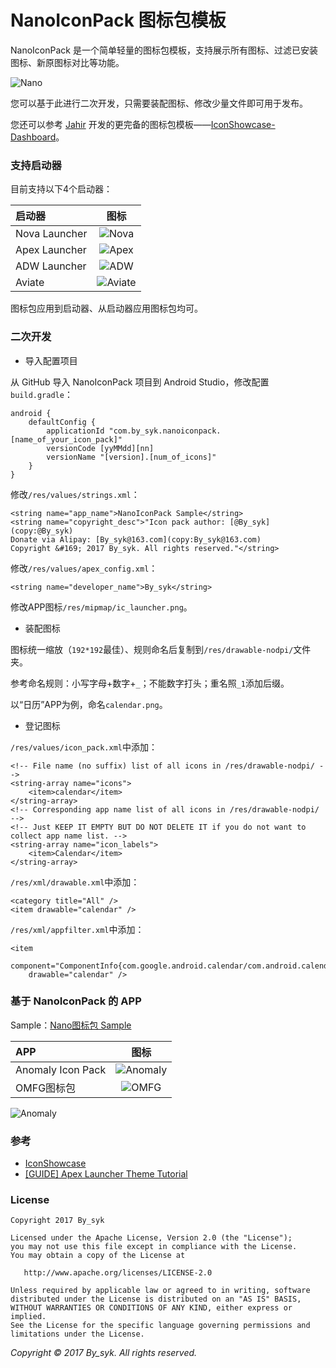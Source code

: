 # NanoIconPack 图标包模板


NanoIconPack 是一个简单轻量的图标包模板，支持展示所有图标、过滤已安装图标、新原图标对比等功能。

![Nano](art/screenshot_nano_3.png)

您可以基于此进行二次开发，只需要装配图标、修改少量文件即可用于发布。

您还可以参考 [Jahir](https://github.com/jahirfiquitiva) 开发的更完备的图标包模板——[IconShowcase-Dashboard](https://github.com/jahirfiquitiva/IconShowcase-Dashboard)。


### 支持启动器

目前支持以下4个启动器：

| 启动器 | 图标 |
| :---- | :----: |
| Nova Launcher | ![Nova](art/ic_launcher_nova.png) |
| Apex Launcher | ![Apex](art/ic_launcher_apex.png) |
| ADW Launcher | ![ADW](art/ic_launcher_adw.png) |
| Aviate | ![Aviate](art/ic_launcher_aviate.png) |

图标包应用到启动器、从启动器应用图标包均可。


### 二次开发

- 导入配置项目

从 GitHub 导入 NanoIconPack 项目到 Android Studio，修改配置`build.gradle`：
```
android {
    defaultConfig {
        applicationId "com.by_syk.nanoiconpack.[name_of_your_icon_pack]"
        versionCode [yyMMdd][nn]
        versionName "[version].[num_of_icons]"
    }
}
```

修改`/res/values/strings.xml`：
```
<string name="app_name">NanoIconPack Sample</string>
<string name="copyright_desc">"Icon pack author: [@By_syk](copy:@By_syk)
Donate via Alipay: [By_syk@163.com](copy:By_syk@163.com)
Copyright &#169; 2017 By_syk. All rights reserved."</string>
```

修改`/res/values/apex_config.xml`：
```
<string name="developer_name">By_syk</string>
```

修改APP图标`/res/mipmap/ic_launcher.png`。

- 装配图标

图标统一缩放（`192*192`最佳）、规则命名后复制到`/res/drawable-nodpi/`文件夹。

参考命名规则：小写字母+数字+`_`；不能数字打头；重名照`_1`添加后缀。

以“日历”APP为例，命名`calendar.png`。

- 登记图标

`/res/values/icon_pack.xml`中添加：
```
<!-- File name (no suffix) list of all icons in /res/drawable-nodpi/ -->
<string-array name="icons">
    <item>calendar</item>
</string-array>
<!-- Corresponding app name list of all icons in /res/drawable-nodpi/ -->
<!-- Just KEEP IT EMPTY BUT DO NOT DELETE IT if you do not want to collect app name list. -->
<string-array name="icon_labels">
    <item>Calendar</item>
</string-array>
```

`/res/xml/drawable.xml`中添加：
```
<category title="All" />
<item drawable="calendar" />
```

`/res/xml/appfilter.xml`中添加：
```
<item
    component="ComponentInfo{com.google.android.calendar/com.android.calendar.AllInOneActivity}"
    drawable="calendar" />
```


### 基于 NanoIconPack 的 APP

Sample：[Nano图标包 Sample](https://github.com/by-syk/NanoIconPack/raw/master/out/NanoIconPack_v1.0.4.apk)

| APP | 图标 |
| :---- | :----: |
| Anomaly Icon Pack | ![Anomaly](art/ic_launcher_anomaly.png) |
| OMFG图标包 | ![OMFG](art/ic_launcher_omfg.png) |

![Anomaly](art/screenshot_anomaly_omfg.png)


### 参考

- [IconShowcase](https://github.com/jahirfiquitiva/IconShowcase)
- [[GUIDE] Apex Launcher Theme Tutorial](https://forum.xda-developers.com/showthread.php?t=1649891)


### License

    Copyright 2017 By_syk

    Licensed under the Apache License, Version 2.0 (the "License");
    you may not use this file except in compliance with the License.
    You may obtain a copy of the License at

       http://www.apache.org/licenses/LICENSE-2.0

    Unless required by applicable law or agreed to in writing, software
    distributed under the License is distributed on an "AS IS" BASIS,
    WITHOUT WARRANTIES OR CONDITIONS OF ANY KIND, either express or implied.
    See the License for the specific language governing permissions and
    limitations under the License.


*Copyright &#169; 2017 By_syk. All rights reserved.*